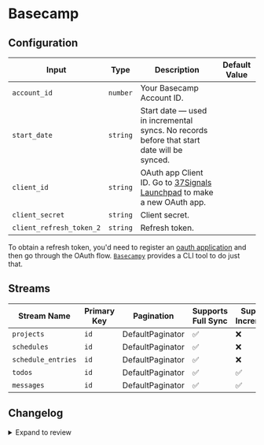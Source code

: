 # Basecamp

## Configuration

| Input | Type | Description | Default Value |
|-------|------|-------------|---------------|
| `account_id` | `number` | Your Basecamp Account ID.  |  |
| `start_date` | `string` | Start date — used in incremental syncs. No records before that start date will be synced.  |  |
| `client_id` | `string` | OAuth app Client ID. Go to [37Signals Launchpad](https://launchpad.37signals.com/integrations) to make a new OAuth app.  |  |
| `client_secret` | `string` | Client secret.  |  |
| `client_refresh_token_2` | `string` | Refresh token.  |  |

To obtain a refresh token, you'd need to register an [oauth application](https://launchpad.37signals.com/integrations) and then go through the OAuth flow. [`Basecampy`](https://github.com/phistrom/basecampy3) provides a CLI tool to do just that.

## Streams

| Stream Name | Primary Key | Pagination | Supports Full Sync | Supports Incremental |
|-------------|-------------|------------|---------------------|----------------------|
| `projects` | `id` | DefaultPaginator | ✅ |  ❌  |
| `schedules` | `id` | DefaultPaginator | ✅ |  ❌  |
| `schedule_entries` | `id` | DefaultPaginator | ✅ |  ❌  |
| `todos` | `id` | DefaultPaginator | ✅ |  ✅  |
| `messages` | `id` | DefaultPaginator | ✅ |  ✅  |


## Changelog

<details>
  <summary>Expand to review</summary>

| Version | Date | Pull Request | Subject |
|---------|------|--------------|---------|
| 0.0.23 | 2025-10-14 | [67965](https://github.com/airbytehq/airbyte/pull/67965) | Update dependencies |
| 0.0.22 | 2025-10-07 | [67162](https://github.com/airbytehq/airbyte/pull/67162) | Update dependencies |
| 0.0.21 | 2025-09-30 | [66275](https://github.com/airbytehq/airbyte/pull/66275) | Update dependencies |
| 0.0.20 | 2025-09-09 | [65643](https://github.com/airbytehq/airbyte/pull/65643) | Update dependencies |
| 0.0.19 | 2025-08-02 | [64408](https://github.com/airbytehq/airbyte/pull/64408) | Update dependencies |
| 0.0.18 | 2025-07-26 | [63806](https://github.com/airbytehq/airbyte/pull/63806) | Update dependencies |
| 0.0.17 | 2025-07-12 | [63042](https://github.com/airbytehq/airbyte/pull/63042) | Update dependencies |
| 0.0.16 | 2025-06-28 | [62136](https://github.com/airbytehq/airbyte/pull/62136) | Update dependencies |
| 0.0.15 | 2025-06-15 | [61088](https://github.com/airbytehq/airbyte/pull/61088) | Update dependencies |
| 0.0.14 | 2025-05-24 | [60678](https://github.com/airbytehq/airbyte/pull/60678) | Update dependencies |
| 0.0.13 | 2025-05-10 | [59871](https://github.com/airbytehq/airbyte/pull/59871) | Update dependencies |
| 0.0.12 | 2025-05-03 | [59362](https://github.com/airbytehq/airbyte/pull/59362) | Update dependencies |
| 0.0.11 | 2025-04-26 | [58726](https://github.com/airbytehq/airbyte/pull/58726) | Update dependencies |
| 0.0.10 | 2025-04-19 | [58254](https://github.com/airbytehq/airbyte/pull/58254) | Update dependencies |
| 0.0.9 | 2025-04-12 | [57606](https://github.com/airbytehq/airbyte/pull/57606) | Update dependencies |
| 0.0.8 | 2025-04-05 | [57157](https://github.com/airbytehq/airbyte/pull/57157) | Update dependencies |
| 0.0.7 | 2025-03-29 | [56608](https://github.com/airbytehq/airbyte/pull/56608) | Update dependencies |
| 0.0.6 | 2025-03-22 | [56114](https://github.com/airbytehq/airbyte/pull/56114) | Update dependencies |
| 0.0.5 | 2025-03-08 | [54863](https://github.com/airbytehq/airbyte/pull/54863) | Update dependencies |
| 0.0.4 | 2025-02-22 | [54222](https://github.com/airbytehq/airbyte/pull/54222) | Update dependencies |
| 0.0.3 | 2025-02-15 | [47905](https://github.com/airbytehq/airbyte/pull/47905) | Update dependencies |
| 0.0.2 | 2024-10-09 | [46660](https://github.com/airbytehq/airbyte/pull/46660) | Update dependencies |
| 0.0.1 | 2024-08-12 | | Initial release by natikgadzhi via Connector Builder |

</details>
